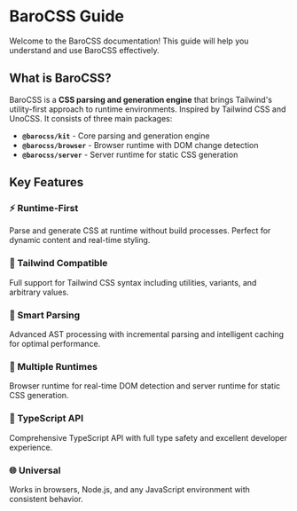 # BaroCSS Guide

Welcome to the BaroCSS documentation! This guide will help you understand and use BaroCSS effectively.

## What is BaroCSS?

BaroCSS is a **CSS parsing and generation engine** that brings Tailwind's utility-first approach to runtime environments. Inspired by Tailwind CSS and UnoCSS. It consists of three main packages:

- **`@barocss/kit`** - Core parsing and generation engine
- **`@barocss/browser`** - Browser runtime with DOM change detection  
- **`@barocss/server`** - Server runtime for static CSS generation

## Key Features

### ⚡ Runtime-First
Parse and generate CSS at runtime without build processes. Perfect for dynamic content and real-time styling.

### 🎯 Tailwind Compatible
Full support for Tailwind CSS syntax including utilities, variants, and arbitrary values.

### 🧠 Smart Parsing
Advanced AST processing with incremental parsing and intelligent caching for optimal performance.

### 🚀 Multiple Runtimes
Browser runtime for real-time DOM detection and server runtime for static CSS generation.

### 🔧 TypeScript API
Comprehensive TypeScript API with full type safety and excellent developer experience.

### 🌐 Universal
Works in browsers, Node.js, and any JavaScript environment with consistent behavior.